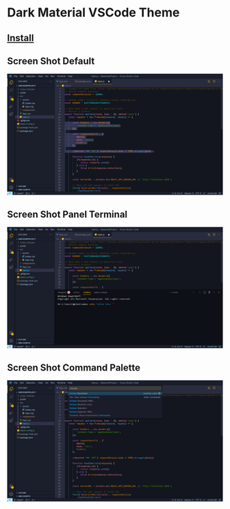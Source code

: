 # Dark Material VSCode Theme



## [Install](https://marketplace.visualstudio.com/items?itemName=Tarik.material-newtablab) 

## Screen Shot Default

![Screen Shot Default](YVdwapeu-default.jpeg)

## Screen Shot Panel Terminal
![Screen Shot Panel Terminal](YVdwapeu-panelTerminal.jpeg)

## Screen Shot Command Palette
![Screen Shot Command Palette](YVdwapeu-commandPalette.jpeg)